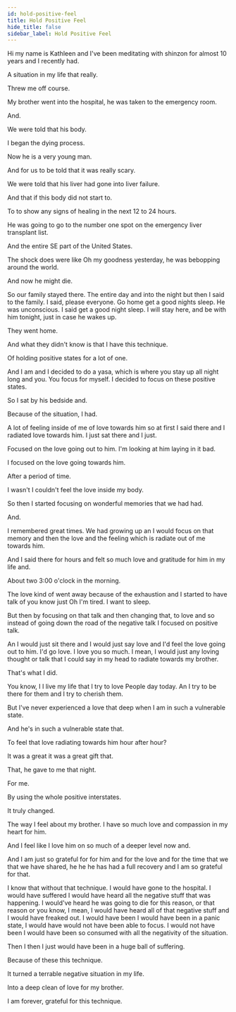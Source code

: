 ```yaml
---
id: hold-positive-feel
title: Hold Positive Feel
hide_title: false
sidebar_label: Hold Positive Feel
---
```

Hi my name is Kathleen and I've been meditating with shinzon for almost 10 years and I recently had.

A situation in my life that really.

Threw me off course.

My brother went into the hospital, he was taken to the emergency room.

And.

We were told that his body.

I began the dying process.

Now he is a very young man.

And for us to be told that it was really scary.

We were told that his liver had gone into liver failure.

And that if this body did not start to.

To to show any signs of healing in the next 12 to 24 hours.

He was going to go to the number one spot on the emergency liver transplant list.

And the entire SE part of the United States.

The shock does were like Oh my goodness yesterday, he was bebopping around the world.

And now he might die.

So our family stayed there. The entire day and into the night but then I said to the family. I said, please everyone. Go home get a good nights sleep. He was unconscious. I said get a good night sleep. I will stay here, and be with him tonight, just in case he wakes up.



They went home.

And what they didn't know is that I have this technique.

Of holding positive states for a lot of one.

And I am and I decided to do a yasa, which is where you stay up all night long and you. You focus for myself. I decided to focus on these positive states.

So I sat by his bedside and.

Because of the situation, I had.

A lot of feeling inside of me of love towards him so at first I said there and I radiated love towards him. I just sat there and I just.

Focused on the love going out to him. I'm looking at him laying in it bad.

I focused on the love going towards him.

After a period of time.

I wasn't I couldn't feel the love inside my body.

So then I started focusing on wonderful memories that we had had.

And.

I remembered great times. We had growing up an I would focus on that memory and then the love and the feeling which is radiate out of me towards him.

And I said there for hours and felt so much love and gratitude for him in my life and.

About two 3:00 o'clock in the morning.

The love kind of went away because of the exhaustion and I started to have talk of you know just Oh I'm tired. I want to sleep.

But then by focusing on that talk and then changing that, to love and so instead of going down the road of the negative talk I focused on positive talk.

An I would just sit there and I would just say love and I'd feel the love going out to him. I'd go love. I love you so much. I mean, I would just any loving thought or talk that I could say in my head to radiate towards my brother.

That's what I did.

You know, I I live my life that I try to love People day today. An I try to be there for them and I try to cherish them.

But I've never experienced a love that deep when I am in such a vulnerable state.

And he's in such a vulnerable state that.

To feel that love radiating towards him hour after hour?

It was a great it was a great gift that.

That, he gave to me that night.

For me.

By using the whole positive interstates.

It truly changed.

The way I feel about my brother. I have so much love and compassion in my heart for him.

And I feel like I love him on so much of a deeper level now and.

And I am just so grateful for for him and for the love and for the time that we that we have shared, he he he has had a full recovery and I am so grateful for that.

I know that without that technique. I would have gone to the hospital. I would have suffered I would have heard all the negative stuff that was happening. I would've heard he was going to die for this reason, or that reason or you know, I mean, I would have heard all of that negative stuff and I would have freaked out. I would have been I would have been in a panic state, I would have would not have been able to focus. I would not have been I would have been so consumed with all the negativity of the situation.

Then I then I just would have been in a huge ball of suffering.

Because of these this technique.

It turned a terrable negative situation in my life.

Into a deep clean of love for my brother.

I am forever, grateful for this technique.

